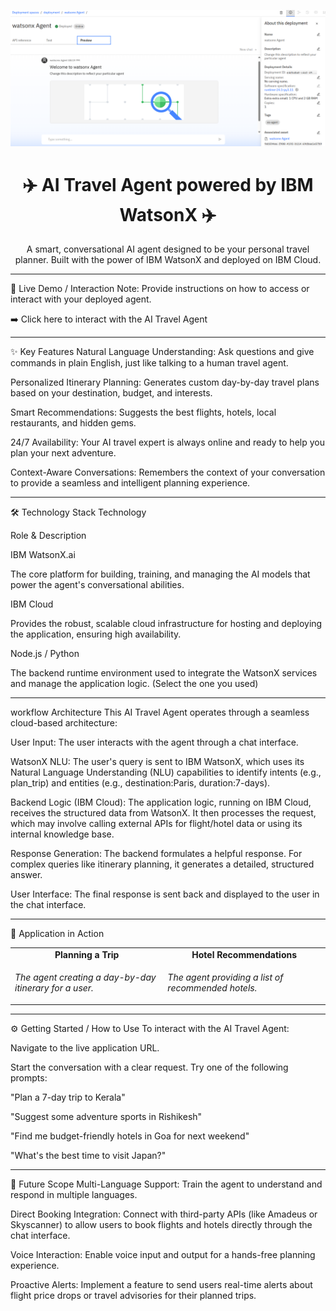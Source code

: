![logo](https://github.com/farrakhnizam786/Agentic_AI-Travel_Agent-using_watsonx/blob/main/Screenshot%202025-07-31%20201943.png)
<div align="center">
<h1 align="center">✈️ AI Travel Agent powered by IBM WatsonX ✈️</h1>
<p align="center">
A smart, conversational AI agent designed to be your personal travel planner. Built with the power of IBM WatsonX and deployed on IBM Cloud.
</p>
</div>

<hr>

🚀 Live Demo / Interaction
Note: Provide instructions on how to access or interact with your deployed agent.

➡️ Click here to interact with the AI Travel Agent

<hr>

✨ Key Features
Natural Language Understanding: Ask questions and give commands in plain English, just like talking to a human travel agent.

Personalized Itinerary Planning: Generates custom day-by-day travel plans based on your destination, budget, and interests.

Smart Recommendations: Suggests the best flights, hotels, local restaurants, and hidden gems.

24/7 Availability: Your AI travel expert is always online and ready to help you plan your next adventure.

Context-Aware Conversations: Remembers the context of your conversation to provide a seamless and intelligent planning experience.

<hr>

🛠️ Technology Stack
Technology

Role & Description

IBM WatsonX.ai

The core platform for building, training, and managing the AI models that power the agent's conversational abilities.

IBM Cloud

Provides the robust, scalable cloud infrastructure for hosting and deploying the application, ensuring high availability.

Node.js / Python

The backend runtime environment used to integrate the WatsonX services and manage the application logic. (Select the one you used)

<hr>

workflow Architecture
This AI Travel Agent operates through a seamless cloud-based architecture:

User Input: The user interacts with the agent through a chat interface.

WatsonX NLU: The user's query is sent to IBM WatsonX, which uses its Natural Language Understanding (NLU) capabilities to identify intents (e.g., plan_trip) and entities (e.g., destination:Paris, duration:7-days).

Backend Logic (IBM Cloud): The application logic, running on IBM Cloud, receives the structured data from WatsonX. It then processes the request, which may involve calling external APIs for flight/hotel data or using its internal knowledge base.

Response Generation: The backend formulates a helpful response. For complex queries like itinerary planning, it generates a detailed, structured answer.

User Interface: The final response is sent back and displayed to the user in the chat interface.

<hr>

📸 Application in Action
<table align="center">
<tr>
<td align="center"><strong>Planning a Trip</strong></td>
<td align="center"><strong>Hotel Recommendations</strong></td>
</tr>
<tr>
<td>
<p><em>The agent creating a day-by-day itinerary for a user.</em></p>
</td>
<td>
<p><em>The agent providing a list of recommended hotels.</em></p>
</td>
</tr>
</table>

<hr>

⚙️ Getting Started / How to Use
To interact with the AI Travel Agent:

Navigate to the live application URL.

Start the conversation with a clear request. Try one of the following prompts:

"Plan a 7-day trip to Kerala"

"Suggest some adventure sports in Rishikesh"

"Find me budget-friendly hotels in Goa for next weekend"

"What's the best time to visit Japan?"

<hr>

🚀 Future Scope
Multi-Language Support: Train the agent to understand and respond in multiple languages.

Direct Booking Integration: Connect with third-party APIs (like Amadeus or Skyscanner) to allow users to book flights and hotels directly through the chat interface.

Voice Interaction: Enable voice input and output for a hands-free planning experience.

Proactive Alerts: Implement a feature to send users real-time alerts about flight price drops or travel advisories for their planned trips.
